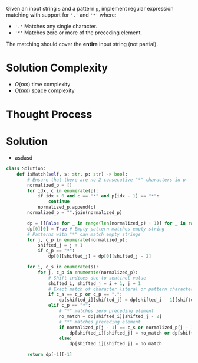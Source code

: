 Given an input string `s` and a pattern `p`, implement regular expression matching with support for `'.'` and `'*'` where:

- `'.'` Matches any single character.​​​​
- `'*'` Matches zero or more of the preceding element.

The matching should cover the **entire** input string (not partial).
# Solution Complexity
- $O(nm)$ time complexity
- $O(nm)$ space complexity
# Thought Process
# Solution
- asdasd
```Python
class Solution:
	def isMatch(self, s: str, p: str) -> bool:
		# Ensure that there are no 2 consecutive "*" characters in p
		normalized_p = []
		for idx, c in enumerate(p):
			if idx > 0 and c == "*" and p[idx - 1] == "*":
				continue
			normalized_p.append(c)
		normalized_p = "".join(normalized_p)

		dp = [[False for _ in range(len(normalized_p) + 1)] for _ in range(len(s) + 1)]
		dp[0][0] = True # Empty pattern matches empty string
		# Patterns with "*" can match empty strings
		for j, c_p in enumerate(normalized_p):
			shifted_j = j + 1
			if c_p == "*":
				dp[0][shifted_j] = dp[0][shifted_j - 2]

		for i, c_s in enumerate(s):
			for j, c_p in enumerate(normalized_p):
				# Shift indices due to sentinel value
				shifted_i, shifted_j = i + 1, j + 1
				# Exact match of character literal or pattern character is "."
				if c_s == c_p or c_p == ".":
					dp[shifted_i][shifted_j] = dp[shifted_i - 1][shifted_j - 1]
				elif c_p == "*":
					# "*" matches zero preceding element
					no_match = dp[shifted_i][shifted_j - 2]
					# "*" matches preceding element
					if normalized_p[j - 1] == c_s or normalized_p[j - 1] == ".":
						dp[shifted_i][shifted_j] = no_match or dp[shifted_i - 1][shifted_j]
					else:
						dp[shifted_i][shifted_j] = no_match

		return dp[-1][-1]
```